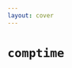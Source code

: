 ```yaml
---
layout: cover
---
```


<h1><code class="inline-code">comptime</code></h1>

<Transform scale="1">

<Citation
  author="Alan Perlis"
  citeText="Epigrams on Programming">
  <template v-slot:quote>
    <p slot="quote">A Lisp programmer knows the value of everything, but the cost of nothing.</p>
  </template>
</Citation>

</Transform>
